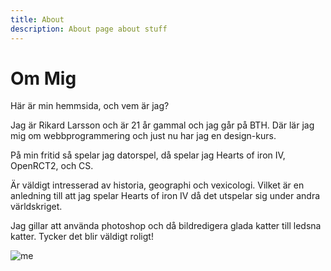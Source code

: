 ```yaml
---
title: About
description: About page about stuff
---
```

Om Mig
================
Här är min  hemmsida, och vem är jag?

Jag är Rikard Larsson och är 21 år gammal och jag går på BTH. Där lär jag mig om webbprogrammering och just nu har jag en design-kurs. 

På min fritid så spelar jag datorspel, då spelar jag Hearts of iron IV, OpenRCT2, och CS. 

Är väldigt intresserad av historia, geographi och vexicologi. Vilket är en anledning till att jag spelar Hearts of iron IV då det utspelar sig under andra världskriget. 

Jag gillar att använda photoshop och då bildredigera glada katter till ledsna katter. Tycker det blir väldigt roligt!



![me](%assets_url%/img/thumbsup.png) 